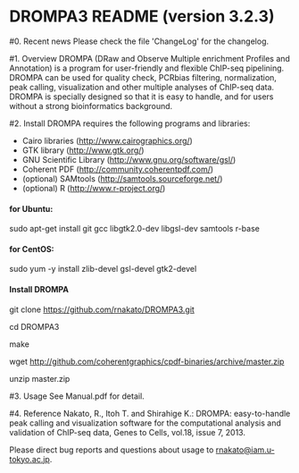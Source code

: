 # DROMPA3 README (version 3.2.3)

#0. Recent news
Please check the file 'ChangeLog' for the changelog.

#1. Overview
DROMPA (DRaw and Observe Multiple enrichment Profiles and Annotation) is a program for user-friendly and flexible ChIP-seq pipelining. DROMPA can be used for quality check, PCRbias filtering, normalization, peak calling, visualization and other multiple analyses of ChIP-seq data. DROMPA is specially designed so that it is easy to handle, and for users without a strong bioinformatics background.

#2. Install
DROMPA requires the following programs and libraries:
* Cairo libraries (http://www.cairographics.org/)
* GTK library (http://www.gtk.org/)
* GNU Scientific Library (http://www.gnu.org/software/gsl/)
* Coherent PDF (http://community.coherentpdf.com/)
* (optional) SAMtools (http://samtools.sourceforge.net/)
* (optional) R (http://www.r-project.org/)

#### for Ubuntu:

 sudo apt-get install git gcc libgtk2.0-dev libgsl-dev samtools r-base
 
#### for CentOS:

 sudo yum -y install zlib-devel gsl-devel gtk2-devel

#### Install DROMPA
 git clone https://github.com/rnakato/DROMPA3.git

 cd DROMPA3

 make


wget http://github.com/coherentgraphics/cpdf-binaries/archive/master.zip

 unzip master.zip


#3. Usage
 See Manual.pdf for detail.

#4. Reference
Nakato, R., Itoh T. and Shirahige K.: DROMPA: easy-to-handle peak calling and visualization software for the computational analysis and validation of ChIP-seq data, Genes to Cells, vol.18, issue 7, 2013.

Please direct bug reports and questions about usage to rnakato@iam.u-tokyo.ac.jp.
